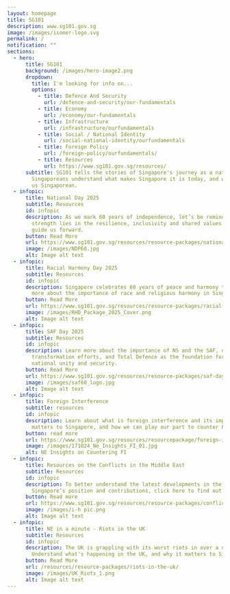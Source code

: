 ```yaml
---
layout: homepage
title: SG101
description: www.sg101.gov.sg
image: /images/isomer-logo.svg
permalink: /
notification: ""
sections:
  - hero:
      title: SG101
      background: /images/hero-image2.png
      dropdown:
        title: I'm looking for info on...
        options:
          - title: Defence And Security
            url: /defence-and-security/our-fundamentals
          - title: Economy
            url: /economy/our-fundamentals
          - title: Infrastructure
            url: /infrastructure/ourfundamentals
          - title: Social / National Identity
            url: /social-national-identity/ourfundamentals
          - title: Foreign Policy
            url: /foreign-policy/ourfundamentals/
          - title: Resources
            url: https://www.sg101.gov.sg/resources/
      subtitle: SG101 tells the stories of Singapore's journey as a nation, and helps
        Singaporeans understand what makes Singapore it is today, and what makes
        us Singaporean.
  - infopic:
      title: National Day 2025
      subtitle: Resources
      id: infopic
      description: As we mark 60 years of independence, let’s be reminded that our
        strength lies in the resilience, inclusivity and shared values that
        guide us forward.
      button: Read More
      url: https://www.sg101.gov.sg/resources/resource-packages/national-day-2025/
      image: /images/NDP60.jpg
      alt: Image alt text
  - infopic:
      title: Racial Harmony Day 2025
      subtitle: Resources
      id: infopic
      description: Singapore celebrates 60 years of peace and harmony this year. Learn
        more about the importance of race and religious harmony in Singapore.
      button: Read More
      url: https://www.sg101.gov.sg/resources/resource-packages/racial-harmony-2025/
      image: /images/RHD_Package_2025_Cover.png
      alt: Image alt text
  - infopic:
      title: SAF Day 2025
      subtitle: Resources
      id: infopic
      description: Learn more about the importance of NS and the SAF, ongoing
        transformation efforts, and Total Defence as the foundation for our
        national unity and security.
      button: Read More
      url: https://www.sg101.gov.sg/resources/resource-packages/saf-day-2025/
      image: /images/saf60_logo.jpg
      alt: Image alt text
  - infopic:
      title: Foreign Interference
      subtitle: resources
      id: infopic
      description: Learn about what is foreign interference and its impact, why it
        matters to Singapore, and how we can play our part to counter FI.
      button: read more
      url: https://www.sg101.gov.sg/resources/resourcepackage/foreign-interference/
      image: /images/171024_Ne_Insights_FI_01.jpg
      alt: NE Insights on Countering FI
  - infopic:
      title: Resources on the Conflicts in the Middle East
      subtitle: Resources
      id: infopic
      description: To better understand the latest developments in the Middle East and
        Singapore’s position and contributions, click here to find out more.
      button: Read more
      url: https://www.sg101.gov.sg/resources/resource-packages/conflictmiddleeast/
      image: /images/i-h pic.png
      alt: Image alt text
  - infopic:
      title: NE in a minute - Riots in the UK
      subtitle: Resources
      id: infopic
      description: The UK is grappling with its worst riots in over a decade.
        Understand what's happening in the UK, and why it matters to Singapore.
      button: Read More
      url: /resources/resource-packages/riots-in-the-uk/
      image: /images/UK_Riots_1.png
      alt: Image alt text
---
```


